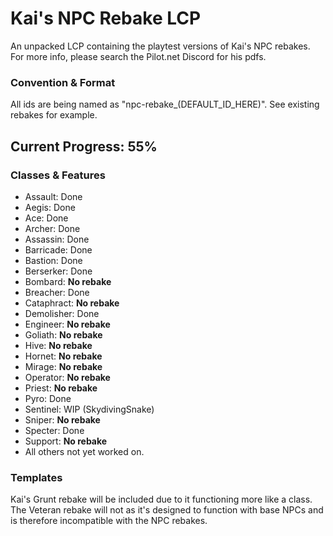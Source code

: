 # Kai's NPC Rebake LCP
An unpacked LCP containing the playtest versions of Kai's NPC rebakes. For more info, please search the Pilot.net Discord for his pdfs.
### Convention & Format
All ids are being named as "npc-rebake_(DEFAULT_ID_HERE)". See existing rebakes for example.
## Current Progress: 55%
### Classes & Features
- Assault: Done
- Aegis: Done
- Ace: Done
- Archer: Done
- Assassin: Done
- Barricade: Done
- Bastion: Done
- Berserker: Done
- Bombard: **No rebake**
- Breacher: Done
- Cataphract: **No rebake**
- Demolisher: Done
- Engineer: **No rebake**
- Goliath: **No rebake**
- Hive: **No rebake**
- Hornet: **No rebake**
- Mirage: **No rebake**
- Operator: **No rebake**
- Priest: **No rebake**
- Pyro: Done
- Sentinel: WIP (SkydivingSnake)
- Sniper: **No rebake**
- Specter: Done
- Support: **No rebake**
- All others not yet worked on.
### Templates
Kai's Grunt rebake will be included due to it functioning more like a class. The Veteran rebake will not as it's designed to function with base NPCs and is therefore incompatible with the NPC rebakes.